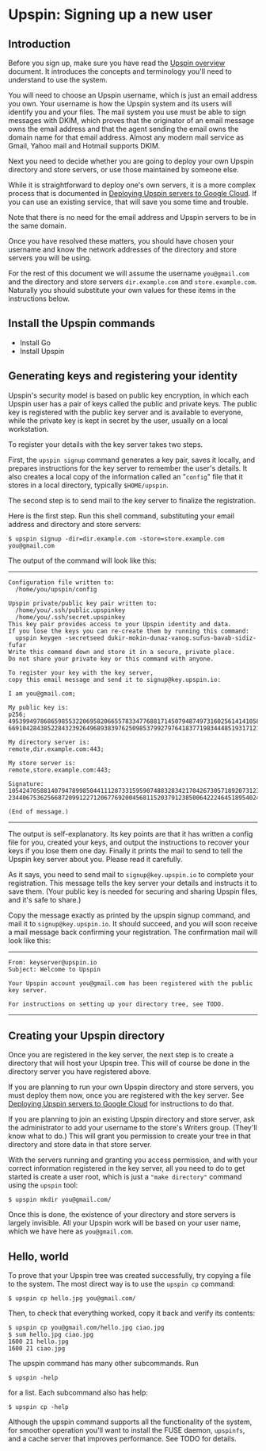Upspin: Signing up a new user
=============================

Introduction
------------

Before you sign up, make sure you have read the [Upspin overview](/doc/overview.md) document. It introduces the concepts and terminology you'll need to understand to use the system.

You will need to choose an Upspin username, which is just an email address you own. Your username is how the Upspin system and its users will identify you and your files. The mail system you use must be able to sign messages with DKIM, which proves that the originator of an email message owns the email address and that the agent sending the email owns the domain name for that email address. Almost any modern mail service as Gmail, Yahoo mail and Hotmail supports DKIM.

Next you need to decide whether you are going to deploy your own Upspin directory and store servers, or use those maintained by someone else.

While it is straightforward to deploy one's own servers, it is a more complex process that is documented in [Deploying Upspin servers to Google Cloud](/doc/deploying_to_google_cloud.md). If you can use an existing service, that will save you some time and trouble.

Note that there is no need for the email address and Upspin servers to be in the same domain.

Once you have resolved these matters, you should have chosen your username and know the network addresses of the directory and store servers you will be using.

For the rest of this document we will assume the username `you@gmail.com` and the directory and store servers `dir.example.com` and `store.example.com`. Naturally you should substitute your own values for these items in the instructions below.

Install the Upspin commands
---------------------------

-	Install Go
-	Install Upspin

Generating keys and registering your identity
---------------------------------------------

Upspin's security model is based on public key encryption, in which each Upspin user has a pair of keys called the public and private keys. The public key is registered with the public key server and is available to everyone, while the private key is kept in secret by the user, usually on a local workstation.

To register your details with the key server takes two steps.

First, the `upspin signup` command generates a key pair, saves it locally, and prepares instructions for the key server to remember the user's details. It also creates a local copy of the information called an "`config`" file that it stores in a local directory, typically `$HOME/upspin`.

The second step is to send mail to the key server to finalize the registration.

Here is the first step. Run this shell command, substituting your email address and directory and store servers:

```
$ upspin signup -dir=dir.example.com -store=store.example.com you@gmail.com
```

The output of the command will look like this:

---

```
Configuration file written to:
  /home/you/upspin/config

Upspin private/public key pair written to:
  /home/you/.ssh/public.upspinkey
  /home/you/.ssh/secret.upspinkey
This key pair provides access to your Upspin identity and data.
If you lose the keys you can re-create them by running this command:
  upspin keygen -secretseed dukir-mokin-dunaz-vanog.sufus-bavab-sidiz-fufar
Write this command down and store it in a secure, private place.
Do not share your private key or this command with anyone.

To register your key with the key server,
copy this email message and send it to signup@key.upspin.io:

I am you@gmail.com;

My public key is:
p256;
4953994978686598553220695820665578334776881714507948749731602561414105826492;
66910428438522843239264968938397625098537992797641837719834448519317121655042;

My directory server is:
remote,dir.example.com:443;

My store server is:
remote,store.example.com:443;

Signature:
105424705881407947899850441112873315959074883283421704267305718920731238199673;
23440675362566872099122712067769200456811520379123850064222464518954024259340;

(End of message.)
```

---

The output is self-explanatory. Its key points are that it has written a config file for you, created your keys, and output the instructions to recover your keys if you lose them one day. Finally it prints the mail to send to tell the Upspin key server about you. Please read it carefully.

As it says, you need to send mail to `signup@key.upspin.io` to complete your registration. This message tells the key server your details and instructs it to save them. (Your public key is needed for securing and sharing Upspin files, and it's safe to share.)

Copy the message exactly as printed by the upspin signup command, and mail it to `signup@key.upspin.io`. It should succeed, and you will soon receive a mail message back confirming your registration. The confirmation mail will look like this:

---

```
From: keyserver@upspin.io
Subject: Welcome to Upspin

Your Upspin account you@gmail.com has been registered with the public key server.

For instructions on setting up your directory tree, see TODO.
```

---

Creating your Upspin directory
------------------------------

Once you are registered in the key server, the next step is to create a directory that will host your Upspin tree. This will of course be done in the directory server you have registered above.

If you are planning to run your own Upspin directory and store servers, you must deploy them now, once you are registered with the key server. See [Deploying Upspin servers to Google Cloud](/doc/deploying_to_google_cloud.md) for instructions to do that.

If you are planning to join an existing Upspin directory and store server, ask the administrator to add your username to the store's Writers group. (They'll know what to do.) This will grant you permission to create your tree in that directory and store data in that store server.

With the servers running and granting you access permission, and with your correct information registered in the key server, all you need to do to get started is create a user root, which is just a `"make directory"` command using the `upspin` tool:

`$ upspin mkdir you@gmail.com/`

Once this is done, the existence of your directory and store servers is largely invisible. All your Upspin work will be based on your user name, which we have here as `you@gmail.com`.

Hello, world
------------

To prove that your Upspin tree was created successfully, try copying a file to the system. The most direct way is to use the `upspin cp` command:

```
$ upspin cp hello.jpg you@gmail.com/
```

Then, to check that everything worked, copy it back and verify its contents:

```
$ upspin cp you@gmail.com/hello.jpg ciao.jpg
$ sum hello.jpg ciao.jpg
1600 21 hello.jpg
1600 21 ciao.jpg
```

The upspin command has many other subcommands. Run

```
$ upspin -help
```

for a list. Each subcommand also has help:

```
$ upspin cp -help
```

Although the upspin command supports all the functionality of the system, for smoother operation you'll want to install the FUSE daemon, `upspinfs`, and a cache server that improves performance. See TODO for details.
